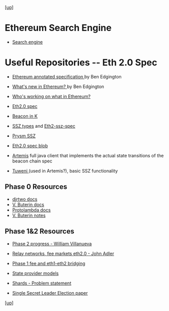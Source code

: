 [[up]](README.md)

# Ethereum Search Engine

* [Search engine](https://ethsear.ch/)

# Useful Repositories -- Eth 2.0 Spec

* [Ethereum annotated specification ](https://gitcoin.co/grants/551/the-ethereum-20-annotated-specification?tab=description) by Ben Edgington

* [What's new in Ethereum? ](https://notes.ethereum.org/@ChihChengLiang/Sk8Zs--CQ/https%3A%2F%2Fhackmd.io%2F%40benjaminion%2Fwnie2_200124?type=book) by Ben Edgington

* [Who's working on what in Ethereum?](https://ethresear.ch/t/whos-working-on-what/7159/2)

* [Eth2.0 spec](https://github.com/ethereum/eth2.0-specs)

* [Beacon in K](https://github.com/runtimeverification/beacon-chain-spec)

* [SSZ types](https://github.com/prysmaticlabs/go-ssz) and [Eth2-ssz-spec](https://github.com/ethereum/eth2.0-specs/blob/master/ssz/simple-serialize.md)

* [Prysm SSZ](https://docs.prylabs.network/docs/how-prysm-works/simple-serialize-ssz/)

* [Eth2.0 spec blob](https://github.com/ethereum/eth2.0-specs/blob/v0.10.0/README.md)

* [Artemis](https://github.com/PegaSysEng/artemis/) full java client that implements the actual state transitions of the beacon chain spec

* [Tuweni ](https://tuweni.apache.org) (used in Artemis?), basic SSZ functionality

## Phase 0 Resources

* [djrtwo docs](https://notes.ethereum.org/@djrtwo/Bkn3zpwxB?type=view)
* [V. Buterin docs](https://notes.ethereum.org/@vbuterin/HkiULaluS)
* [Protolambda docs](<https://github.com/protolambda/eth2-docs>)
* [V. Buterin notes](https://notes.ethereum.org/@vbuterin/rkhCgQteN)

## Phase 1&2 Resources

* [Phase 2 progress - William Villanueva](https://medium.com/@william.j.villanueva/ethereum-2-0-phase-2-progress-7673b57eabff)

* [Relay networks, fee markets eth2.0 - John Adler](https://medium.com/@adlerjohn/relay-networks-and-fee-markets-in-eth-2-0-878e576f980b)

* [Phase 1 fee and eth1-eth2 bridging](https://ethresear.ch/t/phase-1-fee-market-and-eth1-eth2-bridging/6775)

* [State provider models](https://ethresear.ch/t/state-provider-models-in-ethereum-2-0/6750)

* [Shards - Problem statement](https://ethresear.ch/t/moving-eth-between-shards-the-problem-statement/6597)

* [Single Secret Leader Election paper](https://eprint.iacr.org/2020/025.pdf)

[[up]](README.md)
